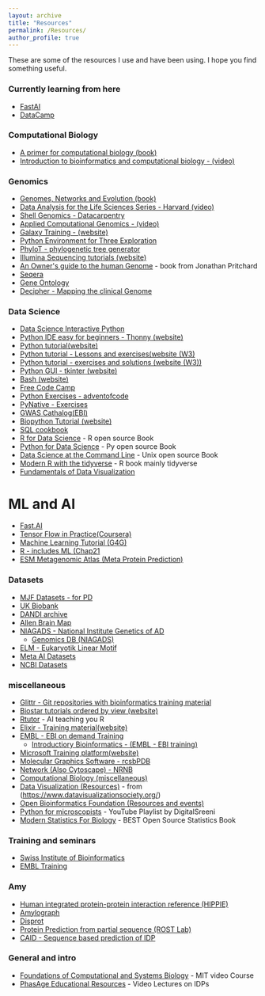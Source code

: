 ```yaml
---
layout: archive
title: "Resources"
permalink: /Resources/
author_profile: true
---
```

These are some of the resources I use and have been using. 
I hope you find something useful.

### Currently learning from here
- [FastAI](https://github.com/simoneatt11/fastbook_SA)
- [DataCamp](https://app.datacamp.com/)

### Computational Biology 
- [A primer for computational biology (book)](<https://bio.libretexts.org/Bookshelves/Computational_Biology/Book%3A_A_Primer_for_Computational_Biology_(O'Neil)>)
- [Introduction to bioinformatics and computational biology - (video)](<https://liulab-dfci.github.io/bioinfo-combio/>)

### Genomics
- [Genomes, Networks and Evolution (book)](<https://bio.libretexts.org/Bookshelves/Computational_Biology/Book%3A_Computational_Biology_-_Genomes_Networks_and_Evolution_(Kellis_et_al.)>)
- [Data Analysis for the Life Sciences Series - Harvard (video)](https://rafalab.dfci.harvard.edu/pages/harvardx.html)
- [Shell Genomics - Datacarpentry](https://datacarpentry.org/shell-genomics/)
- [Applied Computational Genomics - (video)](<https://github.com/quinlan-lab/applied-computational-genomics>)
- [Galaxy Training - (website)](<https://training.galaxyproject.org/training-material/>)
- [Python Environment for Three Exploration](<http://etetoolkit.org/>)
- [PhyloT - phylogenetic tree generator](https://phylot.biobyte.de/)
- [Illumina Sequencing tutorials (website)](https://www.illumina.com/techniques/sequencing.html)
- [An Owner's guide to the human Genome](https://web.stanford.edu/group/pritchardlab/HGbook.html) - book from Jonathan Pritchard
- [Seqera](https://seqera.io/)
- [Gene Ontology](https://geneontology.org/)
- [Decipher - Mapping the clinical Genome](https://www.deciphergenomics.org/)

### Data Science
- [Data Science Interactive Python]([https://github.com/GeostatsGuy/DataScience_Interactive_Python/tree/main](https://github.com/GeostatsGuy/DataScience_Interactive_Python/tree/main?tab=readme-ov-file#datascience_interactive_python))
- [Python IDE easy for beginners - Thonny (website)](https://thonny.org/)
- [Python tutorial(website)](https://docs.python.org/3/tutorial/index.html)
- [Python tutorial - Lessons and exercises(website (W3)](<https://www.w3schools.com/python/default.asp>)
- [Python tutorial - exercises and solutions (website (W3))](<https://www.w3resource.com/python-exercises/>)
- [Python GUI - tkinter (website)](https://www.tutorialspoint.com/python/python_gui_programming.htm#)
- [Bash (website)](https://ss64.com/bash/)
- [Free Code Camp](https://www.freecodecamp.org/learn/)
- [Python Exercises - adventofcode](https://adventofcode.com/)
- [PyNative - Exercises](<https://pynative.com/python-exercises-with-solutions/>)
- [GWAS Cathalog(EBI)](https://www.ebi.ac.uk/gwas/home)
- [Biopython Tutorial (website)](http://biopython.org/DIST/docs/tutorial/Tutorial.html)
- [SQL cookbook](https://db2-sql-cookbook.org/)
- [R for Data Science](https://r4ds.hadley.nz/) - R open source Book
- [Python for Data Science](https://byuidatascience.github.io/python4ds/index.html) - Py open source Book
- [Data Science at the Command Line](https://jeroenjanssens.com/dsatcl/) - Unix open source Book
- [Modern R with the tidyverse](https://modern-rstats.eu/) - R book mainly tidyverse
- [Fundamentals of Data Visualization](https://clauswilke.com/dataviz/index.html)

# ML and AI
- [Fast.AI](https://course.fast.ai/)
- [Tensor Flow in Practice(Coursera)](<https://www.coursera.org/professional-certificates/tensorflow-in-practice>)
- [Machine Learning Tutorial (G4G)](https://www.geeksforgeeks.org/machine-learning/?ref=shm)
- [R - includes ML (Chap21](https://www.bigbookofr.com/)
- [ESM Metagenomic Atlas (Meta Protein Prediction)](https://esmatlas.com/)

### Datasets
- [MJF Datasets - for PD](<https://www.michaeljfox.org/data-sets>)
- [UK Biobank](https://ams.ukbiobank.ac.uk/ams/researcher_home.jsp)
- [DANDI archive](https://dandiarchive.org/)
- [Allen Brain Map](<https://portal.brain-map.org/>)
- [NIAGADS - National Institute Genetics of AD](https://www.niagads.org/)
  - [Genomics DB (NIAGADS)](https://www.niagads.org/genomics/app)
- [ELM - Eukaryotik Linear Motif](http://elm.eu.org/index.html)
- [Meta AI Datasets](https://ai.meta.com/datasets/)
- [NCBI Datasets](https://www.ncbi.nlm.nih.gov/datasets/)

### miscellaneous
- [Glittr - Git repositories with bioinformatics training material](https://glittr.org/?per_page=25&sort_by=stargazers&sort_direction=desc)
- [Biostar tutorials ordered by view (website)](https://www.biostars.org/t/tutorials/?order=views)
- [Rtutor](https://rtutor.ai/) - AI teaching you R
- [Elixir - Training material(website)](https://tess.elixir-europe.org/materials)
- [EMBL - EBI on demand Training](https://www.ebi.ac.uk/training/on-demand)
  - [Introductiory Bioinformatics - (EMBL - EBI training)](<https://www.ebi.ac.uk/training/online/courses/introductory-bioinformatics-pathway/#vf-tabs__section--contents>)
- [Microsoft Training platform(website)](<https://learn.microsoft.com/en-us/training/>)
- [Molecular Graphics Software - rcsbPDB](https://www.rcsb.org/docs/additional-resources/molecular-graphics-software)
- [Network (Also Cytoscape) - NRNB](https://nrnb.org/index.html)
- [Computational Biology (miscellaneous)](https://github.com/Developer-Y/cs-video-courses#computational-biology)
- [Data Visualization (Resources)](https://docs.google.com/spreadsheets/d/153VuijPzulo-chtHRqErqBnkHIo77ar0y0FSGYODzd0/edit?usp=sharing) - from (https://www.datavisualizationsociety.org/)
- [Open Bioinformatics Foundation (Resources and events)](https://www.open-bio.org/)
- [Python for microscopists](https://www.youtube.com/watch?v=X_pCiVQ4c4E&list=PLZsOBAyNTZwYHBIlu_PUO19M7aHMgwBJr) - YouTube Playlist by DigitalSreeni
- [Modern Statistics For Biology](https://www.huber.embl.de/msmb/) - BEST Open Source Statistics Book

### Training and seminars
- [Swiss Institute of Bioinformatics](https://www.sib.swiss/training/upcoming-training-courses)
- [EMBL Training](https://www.embl.org/training/)

### Amy 
- [Human integrated protein-protein interaction reference (HIPPIE)](http://cbdm-01.zdv.uni-mainz.de/~mschaefer/hippie/index.php)
- [Amylograph](https://www.amylograph.com/)
- [Disprot](https://www.disprot.org/)
- [Protein Prediction from partial sequence (ROST Lab)](https://predictprotein.org/)
- [CAID - Sequence based prediction of IDP](https://caid.idpcentral.org/submit)

### General and intro
- [Foundations of Computational and Systems Biology](https://ocw.mit.edu/courses/7-91j-foundations-of-computational-and-systems-biology-spring-2014/video_galleries/video-lectures/) - MIT video Course
- [PhasAge Educational Resources](https://phasage.eu/educational-resources/) - Video Lectures on IDPs
